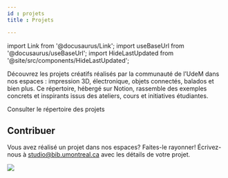 ```yaml
---
id : projets
title : Projets

---
```


import Link from '@docusaurus/Link';
import useBaseUrl from '@docusaurus/useBaseUrl';
import HideLastUpdated from '@site/src/components/HideLastUpdated';

<HideLastUpdated/>

Découvrez les projets créatifs réalisés par la communauté de l’UdeM dans nos espaces : impression 3D, électronique, objets connectés, balados et bien plus. Ce répertoire, hébergé sur Notion, rassemble des exemples concrets et inspirants issus des ateliers, cours et initiatives étudiantes.

<Link to="https://studiobib.notion.site/projets" className="button button--primary">
  Consulter le répertoire des projets
</Link>

## Contribuer

Vous avez réalisé un projet dans nos espaces? Faites-le rayonner! Écrivez-nous à studio@bib.umontreal.ca avec les détails de votre projet.

[![](/img/projets.webp)]([URL-de-la-cible](https://studiobib.notion.site/projets))